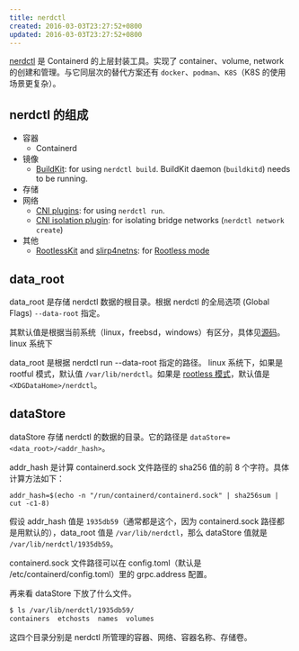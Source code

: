 ```yaml
---
title: nerdctl
created: 2016-03-03T23:27:52+0800
updated: 2016-03-03T23:27:52+0800
---
```



[nerdctl](https://github.com/containerd/nerdctl) 是 Containerd 的上层封装工具。实现了 container、volume, network 的创建和管理。与它同层次的替代方案还有 `docker`、`podman`、`K8S`（K8S 的使用场景更复杂）。

## nerdctl 的组成

- 容器
  - Containerd
- 镜像
  - [BuildKit](https://github.com/moby/buildkit): for using `nerdctl build`. BuildKit daemon (`buildkitd`) needs to be running.
- 存储
- 网络
  - [CNI plugins](https://github.com/containernetworking/plugins): for using `nerdctl run`.
  - [CNI isolation plugin](https://github.com/AkihiroSuda/cni-isolation): for isolating bridge networks (`nerdctl network create`)
- 其他
  - [RootlessKit](https://github.com/rootless-containers/rootlesskit) and [slirp4netns](https://github.com/rootless-containers/slirp4netns): for [Rootless mode](https://docs.docker.com/engine/security/rootless/)

## data_root

data_root 是存储 nerdctl 数据的根目录。根据 nerdctl 的全局选项 (Global Flags) `--data-root` 指定。

其默认值是根据当前系统（linux，freebsd，windows）有区分，具体见[源码](https://github.com/containerd/nerdctl/tree/v0.14.0/pkg/defaults)。linux 系统下

data_root 是根据 nerdctl run --data-root 指定的路径。
linux 系统下，如果是 rootful 模式，默认值 `/var/lib/nerdctl`。如果是 [rootless 模式](https://rootlesscontaine.rs/getting-started/docker/)，默认值是 `<XDGDataHome>/nerdctl`。

## dataStore

dataStore 存储 nerdctl 的数据的目录。它的路径是 `dataStore=<data_root>/<addr_hash>`。

addr_hash 是计算 containerd.sock 文件路径的 sha256 值的前 8 个字符。具体计算方法如下：

`addr_hash=$(echo -n "/run/containerd/containerd.sock" | sha256sum | cut -c1-8)`

假设 addr_hash 值是 `1935db59`（通常都是这个，因为 containerd.sock 路径都是用默认的），data_root 值是 `/var/lib/nerdctl`，那么 dataStore 值就是 `/var/lib/nerdctl/1935db59`。

containerd.sock 文件路径可以在 config.toml（默认是 /etc/containerd/config.toml）里的 grpc.address 配置。

再来看 dataStore 下放了什么文件。

```sh
$ ls /var/lib/nerdctl/1935db59/
containers  etchosts  names  volumes
```

这四个目录分别是 nerdctl 所管理的容器、网络、容器名称、存储卷。
